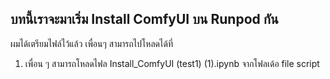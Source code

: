 ## บทนี้เราจะมาเริ่ม Install ComfyUI บน Runpod กัน
ผมได้เตรียมไฟล์ไว้แล้ว เพื่อนๆ สามารถไปโหลดได้ที่ 

1. เพื่อน ๆ สามารถโหลดไฟล Install_ComfyUI (test1) (1).ipynb จากโฟลเด้อ file script
